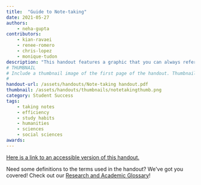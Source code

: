 ```yaml
---
title:  "Guide to Note-taking"
date: 2021-05-27
authors:
    - neha-gupta
contributors:
    - kian-ravaei 
    - renee-romero
    - chris-lopez
    - monique-tudon
description: "This handout features a graphic that you can always refer back to when you want to refresh your knowledge of note-taking strategies and shorthand."
# THUMBNAIL
# Include a thumbnail image of the first page of the handout. Thumbnails for handouts go in /assets/handouts/thumbnails/...
#
handout-url: /assets/handouts/Note-taking handout.pdf
thumbnail: /assets/handouts/thumbnails/notetakingthumb.png
category: Student Success
tags:
    - taking notes
    - efficiency
    - study habits
    - humanities
    - sciences
    - social sciences
awards:
---
```

<p style="margin-bottom: 5 px;">
  <a href="https://drive.google.com/file/d/1rjNj-HOkuh0zOYFNrLvakEiCepcuqlbk/view?usp=sharing">Here is a link to an accessible version of this handout.</a>
</p>
<p>Need some definitions to the terms used in the handout? We've got you covered! Check out our <a href="https://uclalibrary.github.io/research-tips/research-and-academics-glossary/">Research and Academic Glossary</a>!</p>
